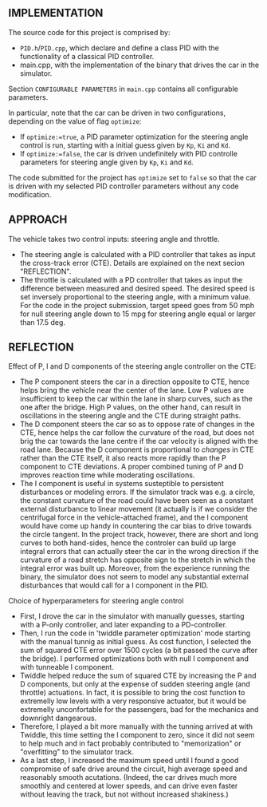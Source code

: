 ## IMPLEMENTATION

The source code for this project is comprised by:
  * `PID.h`/`PID.cpp`, which declare and define a class PID with the functionality of a classical PID controller.
  * main.cpp, with the implementation of the binary that drives the car in the simulator.
  
Section `CONFIGURABLE PARAMETERS` in `main.cpp` contains all configurable parameters.

In particular, note that the car can be driven in two configurations, depending on the value of flag `optimize`:
 * If `optimize:=true`, a PID parameter optimization for the steering angle control is run, starting with a initial guess given by `Kp`, `Ki` and `Kd`.
 * If `optimize:=false`, the car is driven undefinitely with PID controlle parameters for steering angle given by `Kp`, `Ki` and `Kd`.

The code submitted for the project has `optimize` set to `false` so that the car is driven with my selected PID controller parameters without any code modification.

## APPROACH

The vehicle takes two control inputs: steering angle and throttle.

* The steering angle is calculated with a PID controller that takes as input the cross-track error (CTE). Details are explained on the next secion "REFLECTION".
* The throttle is calculated with a PD controller that takes as input the difference between measured and desired speed. The desired speed is set inversely proportional to the steering angle, with a minimum value. For the code in the project submission, target speed goes from 50 mph for null steering angle down to 15 mpg for steering angle equal or larger than 17.5 deg. 

## REFLECTION

Effect of P, I and D components of the steering angle controller on the CTE:
 * The P component steers the car in a direction opposite to CTE, hence helps bring the vehicle near the center of the lane. Low P values are insufficient to keep the car within the lane in sharp curves, such as the one after the bridge. High P values, on the other hand, can result in oscillations in the steering angle and the CTE during straight paths.
 * The D component steers the car so as to oppose rate of changes in the CTE, hence helps the car follow the curvature of the road, but does not brig the car towards the lane centre if the car velocity is aligned with the road lane. Because the D component is proportional to *changes* in CTE rather than the CTE itself, it also reacts more rapidly than the P component to CTE deviations. A proper combined tuning of P and D improves reaction time while moderating oscillations.
 * The I component is useful in systems susteptible to persistent disturbances or modeling errors. If the simulator track was e.g. a circle, the constant curvature of the road could have been seen as a constant external disturbance to linear movement (it actually is if we consider the centrifugal force in the vehicle-attached frame), and the I component would have come up handy in countering the car bias to drive towards the circle tangent. In the project track, however, there are short and long curves to both hand-sides, hence the controler can build up large integral errors that can actually steer the car in the wrong direction if the curvature of a road stretch has opposite sign to the stretch in which the integral error was built up. Moreover, from the experience running the binary, the simulator does not seem to model any substantial external disturbances that would call for a I component in the PID.
 
 Choice of hyperparameters for steering angle control
 
 * First, I drove the car in the simulator with manually guesses, starting with a P-only controller, and later expanding to a PD-controller.
 * Then, I run the code in 'twiddle parameter optimization' mode starting with the manual tunnig as initial guess. As cost function, I selected the sum of squared CTE error over 1500 cycles (a bit passed the curve after the bridge). I performed optimizations both with null I component and with tunneable I component.
 * Twiddle helped reduce the sum of squared CTE by increasing the P and D components, but only at the expense of sudden steering angle (and throttle) actuations. In fact, it is possible to bring the cost function to extremelly low levels with a very responsive actuator, but it would be extremelly unconfortable for the passengers, bad for the mechanics and downright dangearous.
 * Therefore, I played a bit more manually with the tunning arrived at with Twiddle, this time setting the I component to zero, since it did not seem to help much and in fact probably contributed to "memorization" or "overfitting" to the simulator track.
 * As a last step, I increased the maximum speed until I found a good compromise of safe drive around the circuit, high average speed and reasonably smooth acutations. (Indeed, the car drives much more smoothly and centered at lower speeds, and can drive even faster without leaving the track, but not without increased shakiness.)
